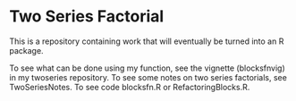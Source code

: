 # Two Series Factorial

This is a repository containing work that will eventually be turned into an R package.

To see what can be done using my function, see the vignette (blocksfnvig) in my twoseries repository.
To see some notes on two series factorials, see TwoSeriesNotes. 
To see code blocksfn.R or RefactoringBlocks.R.
